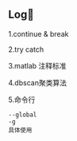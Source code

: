 ## Log📍

1.continue  & break 

2.try catch 

3.matlab 注释标准

4.dbscan聚类算法

5.命令行

```
--global 
-g 
具体使用
```

